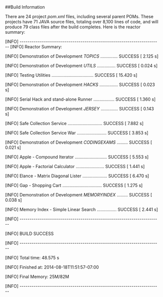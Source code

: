 ##Build Information

There are 24 project _pom.xml_ files, including several parent POMs.  These projects have 71 JAVA source files, totaling over 8,100 lines of code, and will produce 79 class files after the build completes.  Here is the reactor summary:

[INFO] ------------------------------------------------------------------------
[INFO] Reactor Summary:

[INFO] Demonstration of Development _TOPICS_ .............. SUCCESS [  2.125 s]

[INFO] Demonstration of Development _UTILS_ ............... SUCCESS [  0.024 s]

[INFO] Testing Utilities .................................. SUCCESS [ 15.420 s]

[INFO] Demonstration of Development _HACKS_ ............... SUCCESS [  0.023 s]

[INFO] Serial Hack and stand-alone Runner ................. SUCCESS [  1.360 s]

[INFO] Demonstration of Development _JERSEY_ .............. SUCCESS [  0.143 s]

[INFO] Safe Collection Service ............................ SUCCESS [  7.882 s]

[INFO] Safe Collection Service War ........................ SUCCESS [  3.853 s]

[INFO] Demonstration of Development _CODINGEXAMS_ ......... SUCCESS [  0.021 s]

[INFO] Apple - Compound Iterator .......................... SUCCESS [  5.553 s]

[INFO] Apple - Factorial Calculator ....................... SUCCESS [  1.441 s]

[INFO] Elance - Matrix Diagonal Lister .................... SUCCESS [  6.470 s]

[INFO] Gap - Shopping Cart ................................ SUCCESS [  1.275 s]

[INFO] Demonstration of Development _MEMORYINDEX_ ......... SUCCESS [  0.038 s]

[INFO] Memory Index - Simple Linear Search ................ SUCCESS [  2.441 s]

[INFO] ------------------------------------------------------------------------

[INFO] BUILD SUCCESS

[INFO] ------------------------------------------------------------------------

[INFO] Total time: 48.575 s

[INFO] Finished at: 2014-08-18T11:51:57-07:00

[INFO] Final Memory: 25M/82M

[INFO] ------------------------------------------------------------------------
